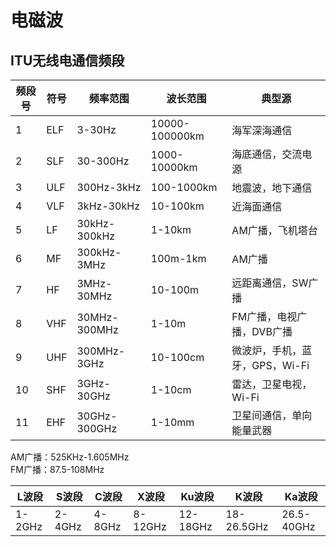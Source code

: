 # 电磁波
## ITU无线电通信频段
| 频段号 | 符号 | 频率范围 | 波长范围 | 典型源 |
|-----|----|------|------|-----|
| 1 | ELF | 3-30Hz | 10000-100000km | 海军深海通信 |
| 2 | SLF | 30-300Hz | 1000-10000km | 海底通信，交流电源 |
| 3 | ULF | 300Hz-3kHz | 100-1000km | 地震波，地下通信 |
| 4 | VLF | 3kHz-30kHz | 10-100km | 近海面通信 |
| 5 | LF | 30kHz-300kHz | 1-10km | AM广播，飞机塔台 |
| 6 | MF | 300kHz-3MHz | 100m-1km | AM广播 |
| 7 | HF | 3MHz-30MHz | 10-100m | 远距离通信，SW广播 |
| 8 | VHF | 30MHz-300MHz | 1-10m | FM广播，电视广播，DVB广播 |
| 9 | UHF | 300MHz-3GHz | 10-100cm | 微波炉，手机，蓝牙，GPS，Wi-Fi |
| 10 | SHF | 3GHz-30GHz | 1-10cm | 雷达，卫星电视，Wi-Fi |
| 11 | EHF | 30GHz-300GHz | 1-10mm | 卫星间通信，单向能量武器 |

AM广播：525KHz-1.605MHz  
FM广播：87.5-108MHz

| L波段  | S波段  | C波段  | X波段   | Ku波段   | K波段      | Ka波段     |
|--------|--------|--------|---------|----------|------------|------------|
| 1-2GHz | 2-4GHz | 4-8GHz | 8-12GHz | 12-18GHz | 18-26.5GHz | 26.5-40GHz |
